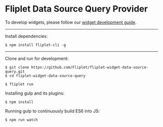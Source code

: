 # Fliplet Data Source Query Provider

To develop widgets, please follow our [widget development guide](http://developers.fliplet.com).

---

Install dependencies:

```
$ npm install fliplet-cli -g
```

---


Clone and run for development:

```
$ git clone https://github.com/Fliplet/fliplet-widget-data-source-query.git
$ cd fliplet-widget-data-source-query

$ fliplet run
```

Installing gulp and its plugins:

```
$ npm install
```

Running gulp to continuously build ES6 into JS:

```
$ npm run watch
```